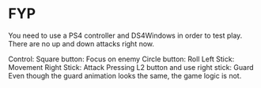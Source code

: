 # FYP

You need to use a PS4 controller and DS4Windows in order to test play.
There are no up and down attacks right now.

Control:
Square button: Focus on enemy
Circle button: Roll
Left Stick: Movement
Right Stick: Attack
Pressing L2 button and use right stick: Guard
Even though the guard animation looks the same, the game logic is not. 


